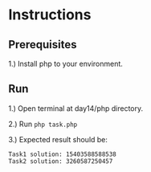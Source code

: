 # Instructions

## Prerequisites

1.) Install php to your environment.

## Run

1.) Open terminal at day14/php directory.

2.) Run ```php task.php```

3.) Expected result should be:

```
Task1 solution: 15403588588538
Task2 solution: 3260587250457
```